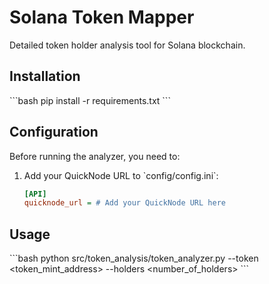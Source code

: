 # Solana Token Mapper

Detailed token holder analysis tool for Solana blockchain.

## Installation

\`\`\`bash
pip install -r requirements.txt
\`\`\`

## Configuration

Before running the analyzer, you need to:

1. Add your QuickNode URL to \`config/config.ini\`:
   ```ini
   [API]
   quicknode_url = # Add your QuickNode URL here

## Usage

\`\`\`bash
python src/token_analysis/token_analyzer.py --token <token_mint_address> --holders <number_of_holders>
\`\`\`